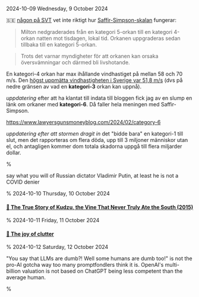 2024-10-09 Wednesday,  9 October 2024

&#x1F1F8;&#x1F1EA; [någon på SVT](https://www.svt.se/nyheter/utrikes/biden-om-orkanen-milton-evakuera-nu-nu-nu) vet inte riktigt hur [Saffir-Simpson-skalan](https://en.wikipedia.org/wiki/Saffir%E2%80%93Simpson_scale) fungerar: 

> Milton nedgraderades från en kategori 5-orkan till en kategori 4-orkan natten mot tisdagen, lokal tid. Orkanen uppgraderas sedan tillbaka till en kategori 5-orkan.

> Trots det varnar myndigheter för att orkanen kan orsaka översvämningar och därmed bli livshotande. 

En kategori-4 orkan har max ihållande vindhastiget på mellan 58 och 70 m/s. Den [högst uppmätta vindhastigheten i Sverige var 51,8 m/s](https://www.svt.se/nyheter/lokalt/vasterbotten/fastslaget-nytt-svenskt-vindrekord-i-stekenjokk-gar-inte-att-fatta-fruktansvart) (dvs på nedre gränsen av vad en __kategori-3__ orkan kan uppnå). 

*uppdatering* efter att ha klantat till indata till bloggen fick jag av en slump en länk om orkaner med __kategori-6__. Då faller hela meningen med Saffir-Simpson. 

<https://www.lawyersgunsmoneyblog.com/2024/02/category-6>

*uppdatering efter att stormen dragit in* det "bidde bara" en kategori-1 till slut, men det rapporteras om flera döda, upp till 3 miljoner människor utan el, och antagligen kommer dom totala skadorna uppgå till flera miljarder dollar. 

%

say what you will of Russian dictator Vladimir Putin, at least he is not a COVID denier

%
2024-10-10 Thursday, 10 October 2024

#### [🔗 The True Story of Kudzu, the Vine That Never Truly Ate the South (2015)](https://www.smithsonianmag.com/science-nature/true-story-kudzu-vine-ate-south-180956325/)

%
2024-10-11 Friday, 11 October 2024

#### [🔗 The joy of clutter](https://aeon.co/essays/the-life-changing-magic-of-japanese-clutter)

%
2024-10-12 Saturday, 12 October 2024

"You say that LLMs are dumb?! Well some humans are dumb too!" is not the pro-AI gotcha way too many promptfondlers think it is. OpenAI's multi-billion valuation is not based on ChatGPT being less competent than the average human.

%
